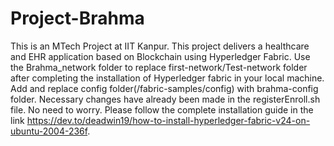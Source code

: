 # Project-Brahma
This is an MTech Project at IIT Kanpur. This project delivers a healthcare and EHR application based on Blockchain using Hyperledger Fabric.
Use the Brahma_network folder to replace first-network/Test-network folder after completing the installation of Hyperledger fabric in your local machine. 
Add and replace config folder(/fabric-samples/config) with brahma-config folder. Necessary changes have already been made in the registerEnroll.sh file. No need to worry.
Please follow the complete installation guide in the link https://dev.to/deadwin19/how-to-install-hyperledger-fabric-v24-on-ubuntu-2004-236f.
